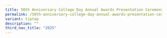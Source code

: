 ```yaml
---
title: 50th Anniversary College Day Annual Awards Presentation Ceremony
permalink: /50th-anniversary-college-day-annual-awards-presentation-ceremony/
variant: tiptap
description: ""
third_nav_title: "2025"
---
```

